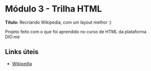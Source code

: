 # Módulo 3 - Trilha HTML

**Título:** Recriando Wikipedia, com um layout melhor :)

Projeto feito com o que foi aprendido no curso de HTML da plataforma DIO.me

## Links úteis
- [Wikipedia](https://pt.wikipedia.org/)


